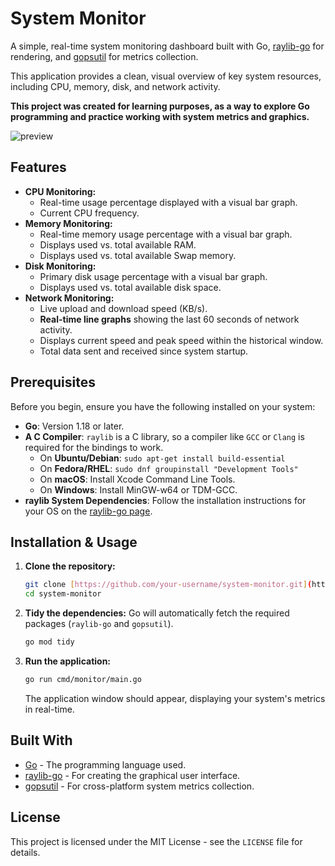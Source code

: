 # System Monitor

A simple, real-time system monitoring dashboard built with Go, [raylib-go](https://github.com/gen2brain/raylib-go) for rendering, and [gopsutil](https://github.com/shirou/gopsutil) for metrics collection.

This application provides a clean, visual overview of key system resources, including CPU, memory, disk, and network activity.

**This project was created for learning purposes, as a way to explore Go programming and practice working with system metrics and graphics.**

![preview](https://github.com/user-attachments/assets/d884d213-50ec-41ba-922b-350bccde9f59)

## Features

  - **CPU Monitoring:**
      - Real-time usage percentage displayed with a visual bar graph.
      - Current CPU frequency.
  - **Memory Monitoring:**
      - Real-time memory usage percentage with a visual bar graph.
      - Displays used vs. total available RAM.
      - Displays used vs. total available Swap memory.
  - **Disk Monitoring:**
      - Primary disk usage percentage with a visual bar graph.
      - Displays used vs. total available disk space.
  - **Network Monitoring:**
      - Live upload and download speed (KB/s).
      - **Real-time line graphs** showing the last 60 seconds of network activity.
      - Displays current speed and peak speed within the historical window.
      - Total data sent and received since system startup.

## Prerequisites

Before you begin, ensure you have the following installed on your system:

  - **Go**: Version 1.18 or later.
  - **A C Compiler**: `raylib` is a C library, so a compiler like `GCC` or `Clang` is required for the bindings to work.
      - On **Ubuntu/Debian**: `sudo apt-get install build-essential`
      - On **Fedora/RHEL**: `sudo dnf groupinstall "Development Tools"`
      - On **macOS**: Install Xcode Command Line Tools.
      - On **Windows**: Install MinGW-w64 or TDM-GCC.
  - **raylib System Dependencies**: Follow the installation instructions for your OS on the [raylib-go page](https://www.google.com/search?q=https://github.com/gen2brain/raylib-go%23installation).

## Installation & Usage

1.  **Clone the repository:**

    ```sh
    git clone [https://github.com/your-username/system-monitor.git](https://github.com/DiegoAndradeD/system-monitor)
    cd system-monitor
    ```

2.  **Tidy the dependencies:**
    Go will automatically fetch the required packages (`raylib-go` and `gopsutil`).

    ```sh
    go mod tidy
    ```

3.  **Run the application:**

    ```sh
    go run cmd/monitor/main.go  
    ```

    The application window should appear, displaying your system's metrics in real-time.

## Built With

  - [Go](https://golang.org/) - The programming language used.
  - [raylib-go](https://github.com/gen2brain/raylib-go) - For creating the graphical user interface.
  - [gopsutil](https://github.com/shirou/gopsutil) - For cross-platform system metrics collection.

## License

This project is licensed under the MIT License - see the `LICENSE` file for details.
